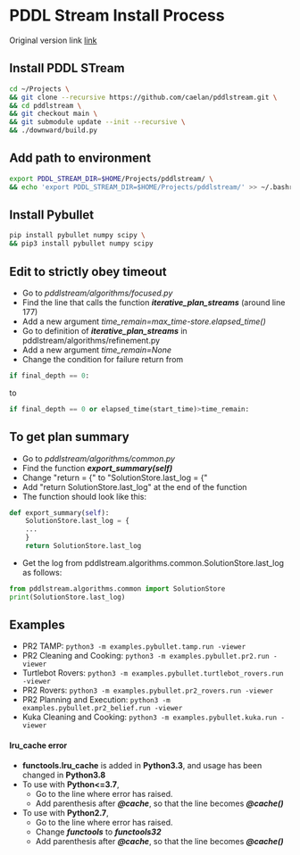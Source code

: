 # PDDL Stream Install Process

Original version link
[link](https://github.com/caelan/pddlstream.git)

## Install PDDL STream
```bash
cd ~/Projects \
&& git clone --recursive https://github.com/caelan/pddlstream.git \
&& cd pddlstream \
&& git checkout main \
&& git submodule update --init --recursive \
&& ./downward/build.py
```

## Add path to environment 
```bash
export PDDL_STREAM_DIR=$HOME/Projects/pddlstream/ \
&& echo 'export PDDL_STREAM_DIR=$HOME/Projects/pddlstream/' >> ~/.bashrc
```

## Install Pybullet
```bash
pip install pybullet numpy scipy \
&& pip3 install pybullet numpy scipy
```

## Edit to strictly obey timeout
* Go to *pddlstream/algorithms/focused.py*
* Find the line that calls the function ***iterative_plan_streams*** (around line 177)
* Add a new argument *time_remain=max_time-store.elapsed_time()*
* Go to definition of ***iterative_plan_streams*** in pddlstream/algorithms/refinement.py
* Add a new argument *time_remain=None*
* Change the condition for failure return from
```python
if final_depth == 0:
```
to
```python
if final_depth == 0 or elapsed_time(start_time)>time_remain:
```

## To get plan summary
* Go to *pddlstream/algorithms/common.py*
* Find the function ***export_summary(self)***
* Change "return = {" to "SolutionStore.last_log = {"
* Add "return SolutionStore.last_log" at the end of the function
* The function should look like this:
```python
def export_summary(self):
    SolutionStore.last_log = {
    ...
    }
    return SolutionStore.last_log
```
* Get the log from pddlstream.algorithms.common.SolutionStore.last_log as follows:
```python
from pddlstream.algorithms.common import SolutionStore
print(SolutionStore.last_log)
```


## Examples
* PR2 TAMP: `python3 -m examples.pybullet.tamp.run -viewer`
* PR2 Cleaning and Cooking: `python3 -m examples.pybullet.pr2.run -viewer`
* Turtlebot Rovers: `python3 -m examples.pybullet.turtlebot_rovers.run -viewer`
* PR2 Rovers: `python3 -m examples.pybullet.pr2_rovers.run -viewer`
* PR2 Planning and Execution: `python3 -m examples.pybullet.pr2_belief.run -viewer`
* Kuka Cleaning and Cooking: `python3 -m examples.pybullet.kuka.run -viewer`

#### lru_cache error
* **functools.lru_cache** is added in **Python3.3**, and usage has been changed in **Python3.8**
* To use with **Python<=3.7**,
    * Go to the line where error has raised.
    * Add parenthesis after ***@cache***,  so that the line becomes ***@cache()***
* To use with **Python2.7**,
    * Go to the line where error has raised.
    * Change ***functools*** to ***functools32***
    * Add parenthesis after ***@cache***,  so that the line becomes ***@cache()***
